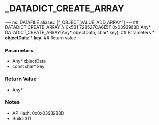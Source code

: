 # _DATADICT_CREATE_ARRAY

--- ns: DATAFILE aliases: ["_OBJECT_VALUE_ADD_ARRAY"] --- ## DATADICT_CREATE_ARRAY  // 0x5B11728527CA6E5F 0x03939B8D Any* DATADICT_CREATE_ARRAY(Any* objectData, char* key);   ## Parameters * **objectData**: * **key**:  ## Return value

### Parameters
* Any* objectData
* const char* key

### Return Value
* Any*

### Notes
* AP Hash: 0x0x03939B8D
* Build: 811

